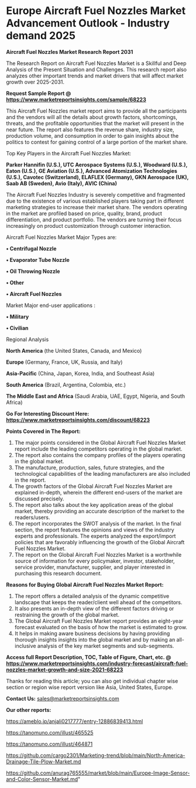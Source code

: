 # Europe Aircraft Fuel Nozzles Market Advancement Outlook - Industry demand 2025

<strong>Aircraft Fuel Nozzles Market Research Report 2031</strong>

The Research Report on Aircraft Fuel Nozzles Market is a Skillful and Deep Analysis of the Present Situation and Challenges. This research report also analyzes other important trends and market drivers that will affect market growth over 2025-2031.

<strong>Request Sample Report @ <a href=https://www.marketreportsinsights.com/sample/68223>https://www.marketreportsinsights.com/sample/68223</a></strong>

This Aircraft Fuel Nozzles market report aims to provide all the participants and the vendors will all the details about growth factors, shortcomings, threats, and the profitable opportunities that the market will present in the near future. The report also features the revenue share, industry size, production volume, and consumption in order to gain insights about the politics to contest for gaining control of a large portion of the market share.

Top Key Players in the Aircraft Fuel Nozzles Market:

<strong>Parker Hannifin (U.S.), UTC Aerospace Systems (U.S.), Woodward (U.S.), Eaton (U.S.), GE Aviation (U.S.), Advanced Atomization Technologies (U.S.), Cavotec (Switzerland), ELAFLEX (Germany), GKN Aerospace (UK), Saab AB (Sweden), Avio (Italy), AVIC (China)</strong>

The Aircraft Fuel Nozzles Industry is severely competitive and fragmented due to the existence of various established players taking part in different marketing strategies to increase their market share. The vendors operating in the market are profiled based on price, quality, brand, product differentiation, and product portfolio. The vendors are turning their focus increasingly on product customization through customer interaction.

Aircraft Fuel Nozzles Market Major Types are:

<strong>• Centrifugal Nozzle

• Evaporator Tube Nozzle

• Oil Throwing Nozzle

• Other

• Aircraft Fuel Nozzles</strong>

Market Major end-user applications :

<strong>• Military

• Civilian</strong>

Regional Analysis

</u><strong><b>North America</b></strong> (the United States, Canada, and Mexico)

<strong><b>Europe </b></strong>(Germany, France, UK, Russia, and Italy)

<strong><b>Asia-Pacific</b></strong> (China, Japan, Korea, India, and Southeast Asia)

<strong><b>South America</b></strong> (Brazil, Argentina, Colombia, etc.)

<strong><b>The Middle East and Africa</b></strong> (Saudi Arabia, UAE, Egypt, Nigeria, and South Africa)

<strong>Go For Interesting Discount Here: <a href=https://www.marketreportsinsights.com/discount/68223>https://www.marketreportsinsights.com/discount/68223</a></strong>

<strong>Points Covered in The Report:</strong>
<ol>
  <li>The major points considered in the Global Aircraft Fuel Nozzles Market report include the leading competitors operating in the global market.</li>
  <li>The report also contains the company profiles of the players operating in the global market.</li>
  <li>The manufacture, production, sales, future strategies, and the technological capabilities of the leading manufacturers are also included in the report.</li>
  <li>The growth factors of the Global Aircraft Fuel Nozzles Market are explained in-depth, wherein the different end-users of the market are discussed precisely.</li>
  <li>The report also talks about the key application areas of the global market, thereby providing an accurate description of the market to the readers/users.</li>
  <li>The report incorporates the SWOT analysis of the market. In the final section, the report features the opinions and views of the industry experts and professionals. The experts analyzed the export/import policies that are favorably influencing the growth of the Global Aircraft Fuel Nozzles Market.</li>
  <li>The report on the Global Aircraft Fuel Nozzles Market is a worthwhile source of information for every policymaker, investor, stakeholder, service provider, manufacturer, supplier, and player interested in purchasing this research document.</li>
</ol>
<strong>Reasons for Buying Global Aircraft Fuel Nozzles Market Report:</strong>

<ol>
  <li>The report offers a detailed analysis of the dynamic competitive landscape that keeps the reader/client well ahead of the competitors.</li>
  <li>It also presents an in-depth view of the different factors driving or restraining the growth of the global market.</li>
  <li>The Global Aircraft Fuel Nozzles Market report provides an eight-year forecast evaluated on the basis of how the market is estimated to grow.</li>
  <li>It helps in making aware business decisions by having providing thorough insights insights into the global market and by making an all-inclusive analysis of the key market segments and sub-segments.</li>
</ol>
<strong>Access full Report Description, TOC, Table of Figure, Chart, etc. @ <a href=https://www.marketreportsinsights.com/industry-forecast/aircraft-fuel-nozzles-market-growth-and-size-2021-68223>https://www.marketreportsinsights.com/industry-forecast/aircraft-fuel-nozzles-market-growth-and-size-2021-68223</a></strong>


Thanks for reading this article; you can also get individual chapter wise section or region wise report version like Asia, United States, Europe.

<strong>Contact Us:</strong>
sales@marketreportsinsights.com

<strong>Our other reports:</strong>

<a href=https://ameblo.jp/anjali0217777/entry-12886839413.html>https://ameblo.jp/anjali0217777/entry-12886839413.html</a>

<a href=https://tanomuno.com/illust/465525>https://tanomuno.com/illust/465525</a>

<a href=https://tanomuno.com/illust/464871>https://tanomuno.com/illust/464871</a>

<a href=https://github.com/cargo2301/Marketing-trend/blob/main/North-America-Drainage-Tile-Plow-Market.md>https://github.com/cargo2301/Marketing-trend/blob/main/North-America-Drainage-Tile-Plow-Market.md</a>

<a href=https://github.com/anurag765555/market/blob/main/Europe-Image-Sensor-and-Color-Sensor-Market.md>https://github.com/anurag765555/market/blob/main/Europe-Image-Sensor-and-Color-Sensor-Market.md</a>"
